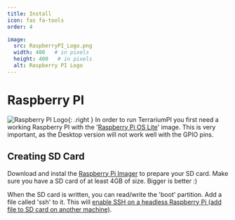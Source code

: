 ```yaml
---
title: Install
icon: fas fa-tools
order: 4

image:
  src: RaspberryPI_Logo.png
  width: 400   # in pixels
  height: 400   # in pixels
  alt: Raspberry PI Logo
---
```


Raspberry PI
============
![Raspberry PI Logo](assets/img/RaspberryPI_Logo.png){: .right }
In order to run TerrariumPI you first need a working Raspberry PI with the '[Raspberry Pi OS Lite](https://www.raspberrypi.org/software/operating-systems/)' image. This is very important, as the Desktop version will not work well with the GPIO pins.

Creating SD Card
----------------
Download and instal the [Raspberry Pi Imager](https://www.raspberrypi.org/software/) to prepare your SD card. Make sure you have a SD card of at least 4GB of size. Bigger is better :)

When the SD card is written, you can read/write the 'boot' partition. Add a file called 'ssh' to it. This will [enable SSH on a headless Raspberry Pi (add file to SD card on another machine)](https://www.raspberrypi.org/documentation/remote-access/ssh/).

